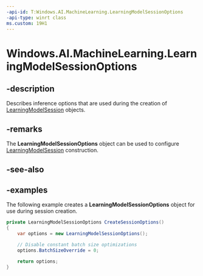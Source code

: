 ```yaml
---
-api-id: T:Windows.AI.MachineLearning.LearningModelSessionOptions
-api-type: winrt class
ms.custom: 19H1
---
```


<!-- Class syntax.
public class LearningModelSessionOptions 
-->

# Windows.AI.MachineLearning.LearningModelSessionOptions

## -description
Describes inference options that are used during the creation of [LearningModelSession](learningmodelsession.md) objects.

## -remarks
The **LearningModelSessionOptions** object can be used to configure [LearningModelSession](learningmodelsession.md) construction.

## -see-also

## -examples
The following example creates a **LearningModelSessionOptions** object for use during session creation.

```csharp
private LearningModelSessionOptions CreateSessionOptions()
{
    var options = new LearningModelSessionOptions();

    // Disable constant batch size optimizations
    options.BatchSizeOverride = 0;

    return options;
}
```
